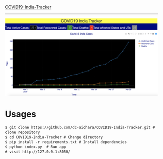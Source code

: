 [COVID19-India-Tracker](https://covid19-india-tracker.herokuapp.com/)

***

<img src="images/web.png">

# Usages

```text
$ git clone https://github.com/dc-aichara/COVID19-India-Tracker.git # clone repository
$ cd COVID19-India-Tracker # Change directory
$ pip install -r requirements.txt # Install dependencies
$ python index.py  # Run app
# visit http://127.0.0.1:8050/
```
